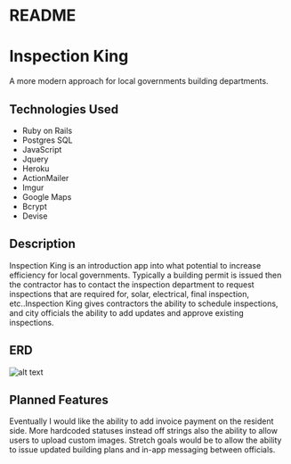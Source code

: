 # README

# Inspection King

A more modern approach for local governments building departments.

## Technologies Used

* Ruby on Rails
* Postgres SQL
* JavaScript
* Jquery
* Heroku
* ActionMailer
* Imgur
* Google Maps
* Bcrypt
* Devise


## Description

Inspection King is an introduction app into what potential to increase efficiency for local governments.  Typically a building permit is issued then the contractor has to contact the inspection department to request inspections that are required for, solar, electrical, final inspection, etc..Inspection King gives contractors the ability to schedule inspections, and city officials the ability to add updates and approve existing inspections.

## ERD

![alt text](http://i.imgur.com/UP3IEI2.jpg)

## Planned Features

Eventually I would like the ability to add invoice payment on the resident side. More hardcoded statuses instead off strings also the ability to allow users to upload custom images. Stretch goals would be to allow the ability to issue updated building plans and in-app messaging between officials.
